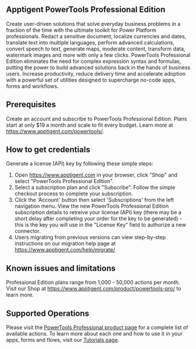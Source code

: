 ## Apptigent PowerTools Professional Edition

Create user-driven solutions that solve everyday business problems in a fraction of the time with the ultimate toolkit for Power Platform professionals. Redact a sensitive document, localize currencies and dates, translate text into multiple languages, perform advanced calculations, convert speech to text, generate maps, moderate content, transform data, watermark images and more with only a few clicks. PowerTools Professional Edition eliminates the need for complex expression syntax and formulas, putting the power to build advanced solutions back in the hands of business users. Increase productivity, reduce delivery time and accelerate adoption with a powerful set of utilities designed to supercharge no-code apps, forms and workflows.

## Prerequisites

Create an account and subscribe to PowerTools Professional Edition. Plans start at only $19 a month and scale to fit every budget. Learn more at https://www.apptigent.com/powertools/.

## How to get credentials

Generate a license (API) key by following these simple steps:

1. Open https://www.apptigent.com in your browser, click "Shop" and select "PowerTools Professional Edition".
2. Select a subscription plan and click "Subscribe". Follow the simple checkout process to complete your subscription.
3. Click the 'Account' button then select 'Subscriptions' from the left navigation menu. View the new PowerTools Professional Edition subscription details to retreive your license (API) key (there may be a short delay after completing your order for the key to be generated) - this is the key you will use in the "License Key" field to authorize a new connector. 
4. Users migrating from previous versions can view step-by-step instructions on our migration help page at https://www.apptigent.com/help/migrate/

## Known issues and limitations

Professional Edition plans range from 1,000 - 50,000 actions per month. Visit our Shop at https://www.apptigent.com/product/powertools-pro/ to learn more. 

## Supported Operations

Please visit the [PowerTools Professional product page](https://www.apptigent.com/product/powertools-professional-edition) for a complete list of available actions. To learn more about each one and how to use it in your apps, forms and flows, visit our [Tutorials page](https://www.apptigent.com/resources/tutorials/). 
